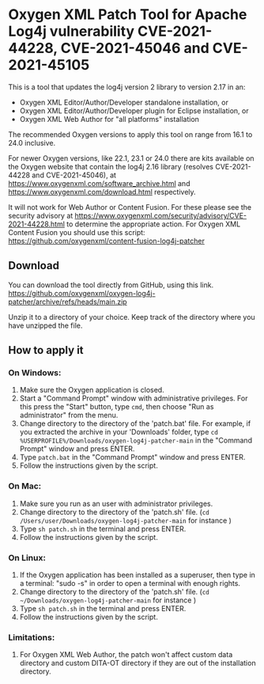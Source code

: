 # Oxygen XML Patch Tool for Apache Log4j vulnerability CVE-2021-44228, CVE-2021-45046 and CVE-2021-45105
This is a tool that updates the log4j version 2 library to version 2.17 in an:
 - Oxygen XML Editor/Author/Developer standalone installation, or
 - Oxygen XML Editor/Author/Developer plugin for Eclipse installation, or
 - Oxygen XML Web Author for "all platforms" installation

The recommended Oxygen versions to apply this tool on range from 16.1 to 24.0 inclusive.

For newer Oxygen versions, like 22.1, 23.1 or 24.0 there are kits available on the Oxygen website that contain the log4j 2.16 library (resolves CVE-2021-44228 and CVE-2021-45046), at https://www.oxygenxml.com/software_archive.html and https://www.oxygenxml.com/download.html respectively.

It will not work for Web Author or Content Fusion. For these please see the security advisory at https://www.oxygenxml.com/security/advisory/CVE-2021-44228.html to determine the appropriate action. For Oxygen XML Content Fusion you should use this script: https://github.com/oxygenxml/content-fusion-log4j-patcher


## Download 
You can download the tool directly from GitHub, using this link.
https://github.com/oxygenxml/oxygen-log4j-patcher/archive/refs/heads/main.zip

Unzip it to a directory of your choice. Keep track of the directory where you have unzipped the file.

## How to apply it

### On Windows:

 1. Make sure the Oxygen application is closed.
 1. Start a "Command Prompt" window with administrative privileges. For this press the "Start" button, type `cmd`, then choose "Run as administrator" from the menu.
 1. Change directory to the directory of the 'patch.bat' file. For example, if you extracted the archive in your 'Downloads' folder, type `cd %USERPROFILE%/Downloads/oxygen-log4j-patcher-main` in the "Command Prompt" window and press ENTER.
 1. Type `patch.bat` in the "Command Prompt" window and press ENTER.
 1. Follow the instructions given by the script. 
   
### On Mac:
 1. Make sure you run as an user with administrator privileges.
 1. Change directory to the directory of the 'patch.sh' file. (`cd /Users/user/Downloads/oxygen-log4j-patcher-main` for instance ) 
 1. Type `sh patch.sh` in the terminal and press ENTER.
 1. Follow the instructions given by the script.
    
### On Linux:
 1. If the Oxygen application has been installed as a superuser, then type in a terminal: "sudo -s" in order to open a terminal with enough rights.
 1. Change directory to the directory of the 'patch.sh' file. (`cd ~/Downloads/oxygen-log4j-patcher-main` for instance )
 1. Type `sh patch.sh` in the terminal and press ENTER.
 1. Follow the instructions given by the script.


### Limitations:
 1. For Oxygen XML Web Author, the patch won't affect custom data directory and custom DITA-OT directory if they are out of the installation directory.
